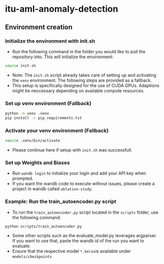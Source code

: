 # itu-aml-anomaly-detection

## Environment creation

### Initialize the environment with init.sh
* Run the following command in the folder you would like to pull the repository into. This will initialize the environment:
```bash
source init.sh
```
* Note: The `init.sh` script already takes care of setting up and activating the `venv` environment. The following steps are provided as a fallback.
* This setup is specifically designed for the use of CUDA GPUs. Adaptions might be neccessary depending on available compute resources.

### Set up venv environment (Fallback)
```bash
python -m venv .venv
pip install -r pip_requirements.txt
```

### Activate your venv environment (Fallback)
```bash
source .venv/bin/activate
```

* Please continue here if setup with `init.sh` was successfull.

### Set up Weights and Biases
* Run `wandb login` to initialize your login and add your API key when prompted.
* If you want the wandb code to execute without issues, please create a project in wandb called `ablation-study`.

### Example: Run the train_autoencoder.py script
* To run the `train_autoencoder.py` script located in the `scripts` folder, use the following command:
```bash
python scripts/train_autoencoder.py
```
* Some other scripts such as the evaluate_model.py leverages argparser. If you want to use that, paste the wandb id of the run you want to evaluate. 
* Ensure that the respective model `*.keras`is available under `models/checkpoints`